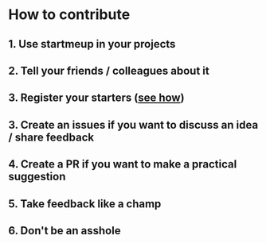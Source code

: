 # How to contribute

## 1. Use startmeup in your projects

## 2. Tell your friends / colleagues about it

## 3. Register your starters ([see how](../README.md))

## 3. Create an issues if you want to discuss an idea / share feedback

## 4. Create a PR if you want to make a practical suggestion

## 5. Take feedback like a champ

## 6. Don't be an asshole